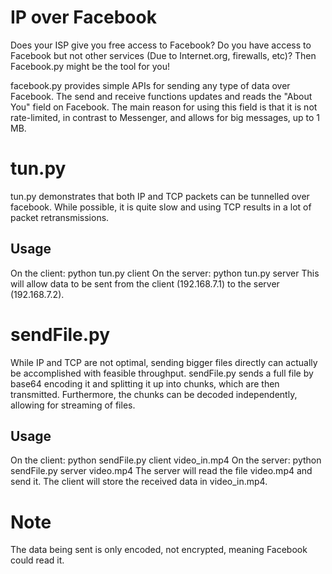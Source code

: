 # IP over Facebook
Does your ISP give you free access to Facebook? Do you have access to Facebook but not other services (Due to Internet.org, firewalls, etc)? Then Facebook.py might be the tool for you! 

facebook.py provides simple APIs for sending any type of data over Facebook.
The send and receive functions updates and reads the "About You" field on Facebook.
The main reason for using this field is that it is not rate-limited, in contrast to Messenger, and allows for big messages, up to 1 MB. 

# tun.py 
tun.py demonstrates that both IP and TCP packets can be tunnelled over facebook. 
While possible, it is quite slow and using TCP results in a lot of packet retransmissions. 

## Usage
On the client: python tun.py client
On the server: python tun.py server
This will allow data to be sent from the client (192.168.7.1) to the server (192.168.7.2). 

# sendFile.py
While IP and TCP are not optimal, sending bigger files directly can actually be accomplished with feasible throughput. 
sendFile.py sends a full file by base64 encoding it and splitting it up into chunks, which are then transmitted. Furthermore, the chunks can be decoded independently, allowing for streaming of files. 

## Usage
On the client: python sendFile.py client video_in.mp4
On the server: python sendFile.py server video.mp4
The server will read the file video.mp4 and send it. The client will store the received data in video_in.mp4.

# Note
The data being sent is only encoded, not encrypted, meaning Facebook could read it. 






